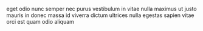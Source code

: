 eget odio nunc semper nec purus vestibulum in vitae nulla maximus ut justo
mauris in donec massa id viverra dictum ultrices nulla egestas sapien vitae
orci est quam odio aliquam